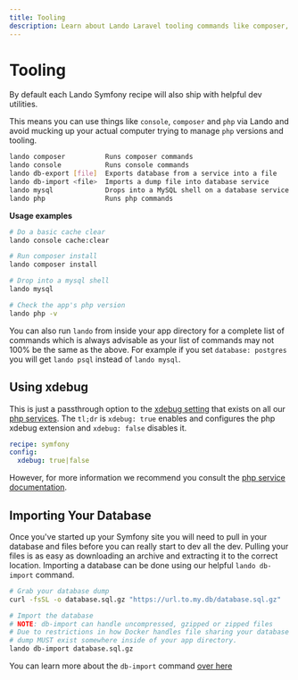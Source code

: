 ```yaml
---
title: Tooling
description: Learn about Lando Laravel tooling commands like composer, php, drush, etc
---
```


# Tooling

By default each Lando Symfony recipe will also ship with helpful dev utilities.

This means you can use things like `console`, `composer` and `php` via Lando and avoid mucking up your actual computer trying to manage `php` versions and tooling.

```bash
lando composer          Runs composer commands
lando console           Runs console commands
lando db-export [file]  Exports database from a service into a file
lando db-import <file>  Imports a dump file into database service
lando mysql             Drops into a MySQL shell on a database service
lando php               Runs php commands
```

**Usage examples**

```bash
# Do a basic cache clear
lando console cache:clear

# Run composer install
lando composer install

# Drop into a mysql shell
lando mysql

# Check the app's php version
lando php -v
```

You can also run `lando` from inside your app directory for a complete list of commands which is always advisable as your list of commands may not 100% be the same as the above. For example if you set `database: postgres` you will get `lando psql` instead of `lando mysql`.

## Using xdebug

This is just a passthrough option to the [xdebug setting](https://docs.lando.dev/plugins/php/config.html#using-xdebug) that exists on all our [php services](https://docs.lando.dev/plugins/php/index.html). The `tl;dr` is `xdebug: true` enables and configures the php xdebug extension and `xdebug: false` disables it.

```yaml
recipe: symfony
config:
  xdebug: true|false
```

However, for more information we recommend you consult the [php service documentation](https://docs.lando.dev/plugins/php/index.html).

## Importing Your Database

Once you've started up your Symfony site you will need to pull in your database and files before you can really start to dev all the dev. Pulling your files is as easy as downloading an archive and extracting it to the correct location. Importing a database can be done using our helpful `lando db-import` command.

```bash
# Grab your database dump
curl -fsSL -o database.sql.gz "https://url.to.my.db/database.sql.gz"

# Import the database
# NOTE: db-import can handle uncompressed, gzipped or zipped files
# Due to restrictions in how Docker handles file sharing your database
# dump MUST exist somewhere inside of your app directory.
lando db-import database.sql.gz
```

You can learn more about the `db-import` command [over here](https://docs.lando.dev/guides/db-import.html)
